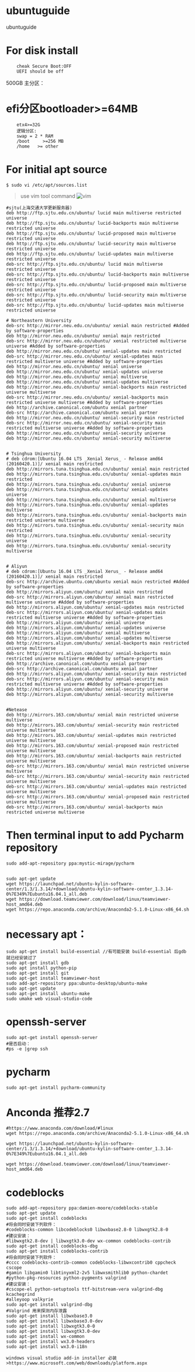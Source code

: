 # ubuntuguide
ubuntuguide

# For disk install
		cheak Secure Boot:OFF
		UEFI should be off

500GB
主分区：
# efi分区bootloader>=64MB
		etx4>=32G
		逻辑分区:
		swap = 2 * RAM
		/boot     >=256 MB
		/home   >= other


# For initial apt source
```$ sudo vi /etc/apt/sources.list```  
>use vim tool command 
![vim](https://github.com/bastamon/ubuntuguide/blob/master/vim%E5%B8%B8%E7%94%A8.png)
```
#sjtu(上海交通大学更新服务器)
deb http://ftp.sjtu.edu.cn/ubuntu/ lucid main multiverse restricted universe
deb http://ftp.sjtu.edu.cn/ubuntu/ lucid-backports main multiverse restricted universe
deb http://ftp.sjtu.edu.cn/ubuntu/ lucid-proposed main multiverse restricted universe
deb http://ftp.sjtu.edu.cn/ubuntu/ lucid-security main multiverse restricted universe
deb http://ftp.sjtu.edu.cn/ubuntu/ lucid-updates main multiverse restricted universe
deb-src http://ftp.sjtu.edu.cn/ubuntu/ lucid main multiverse restricted universe
deb-src http://ftp.sjtu.edu.cn/ubuntu/ lucid-backports main multiverse restricted universe
deb-src http://ftp.sjtu.edu.cn/ubuntu/ lucid-proposed main multiverse restricted universe
deb-src http://ftp.sjtu.edu.cn/ubuntu/ lucid-security main multiverse restricted universe
deb-src http://ftp.sjtu.edu.cn/ubuntu/ lucid-updates main multiverse restricted universe  

# Northeastern University
deb-src http://mirror.neu.edu.cn/ubuntu/ xenial main restricted #Added by software-properties
deb http://mirror.neu.edu.cn/ubuntu/ xenial main restricted
deb-src http://mirror.neu.edu.cn/ubuntu/ xenial restricted multiverse universe #Added by software-properties
deb http://mirror.neu.edu.cn/ubuntu/ xenial-updates main restricted
deb-src http://mirror.neu.edu.cn/ubuntu/ xenial-updates main restricted multiverse universe #Added by software-properties
deb http://mirror.neu.edu.cn/ubuntu/ xenial universe
deb http://mirror.neu.edu.cn/ubuntu/ xenial-updates universe
deb http://mirror.neu.edu.cn/ubuntu/ xenial multiverse
deb http://mirror.neu.edu.cn/ubuntu/ xenial-updates multiverse
deb http://mirror.neu.edu.cn/ubuntu/ xenial-backports main restricted universe multiverse
deb-src http://mirror.neu.edu.cn/ubuntu/ xenial-backports main restricted universe multiverse #Added by software-properties
deb http://archive.canonical.com/ubuntu xenial partner
deb-src http://archive.canonical.com/ubuntu xenial partner
deb http://mirror.neu.edu.cn/ubuntu/ xenial-security main restricted
deb-src http://mirror.neu.edu.cn/ubuntu/ xenial-security main restricted multiverse universe #Added by software-properties
deb http://mirror.neu.edu.cn/ubuntu/ xenial-security universe
deb http://mirror.neu.edu.cn/ubuntu/ xenial-security multiverse


# Tsinghua University
# deb cdrom:[Ubuntu 16.04 LTS _Xenial Xerus_ - Release amd64 (20160420.1)]/ xenial main restricted
deb http://mirrors.tuna.tsinghua.edu.cn/ubuntu/ xenial main restricted
deb http://mirrors.tuna.tsinghua.edu.cn/ubuntu/ xenial-updates main restricted
deb http://mirrors.tuna.tsinghua.edu.cn/ubuntu/ xenial universe
deb http://mirrors.tuna.tsinghua.edu.cn/ubuntu/ xenial-updates universe
deb http://mirrors.tuna.tsinghua.edu.cn/ubuntu/ xenial multiverse
deb http://mirrors.tuna.tsinghua.edu.cn/ubuntu/ xenial-updates multiverse
deb http://mirrors.tuna.tsinghua.edu.cn/ubuntu/ xenial-backports main restricted universe multiverse
deb http://mirrors.tuna.tsinghua.edu.cn/ubuntu/ xenial-security main restricted
deb http://mirrors.tuna.tsinghua.edu.cn/ubuntu/ xenial-security universe
deb http://mirrors.tuna.tsinghua.edu.cn/ubuntu/ xenial-security multiverse


# Aliyun
# deb cdrom:[Ubuntu 16.04 LTS _Xenial Xerus_ - Release amd64 (20160420.1)]/ xenial main restricted
deb-src http://archive.ubuntu.com/ubuntu xenial main restricted #Added by software-properties
deb http://mirrors.aliyun.com/ubuntu/ xenial main restricted
deb-src http://mirrors.aliyun.com/ubuntu/ xenial main restricted multiverse universe #Added by software-properties
deb http://mirrors.aliyun.com/ubuntu/ xenial-updates main restricted
deb-src http://mirrors.aliyun.com/ubuntu/ xenial-updates main restricted multiverse universe #Added by software-properties
deb http://mirrors.aliyun.com/ubuntu/ xenial universe
deb http://mirrors.aliyun.com/ubuntu/ xenial-updates universe
deb http://mirrors.aliyun.com/ubuntu/ xenial multiverse
deb http://mirrors.aliyun.com/ubuntu/ xenial-updates multiverse
deb http://mirrors.aliyun.com/ubuntu/ xenial-backports main restricted universe multiverse
deb-src http://mirrors.aliyun.com/ubuntu/ xenial-backports main restricted universe multiverse #Added by software-properties
deb http://archive.canonical.com/ubuntu xenial partner
deb-src http://archive.canonical.com/ubuntu xenial partner
deb http://mirrors.aliyun.com/ubuntu/ xenial-security main restricted
deb-src http://mirrors.aliyun.com/ubuntu/ xenial-security main restricted multiverse universe #Added by software-properties
deb http://mirrors.aliyun.com/ubuntu/ xenial-security universe
deb http://mirrors.aliyun.com/ubuntu/ xenial-security multiverse


#Netease
deb http://mirrors.163.com/ubuntu/ xenial main restricted universe multiverse
deb http://mirrors.163.com/ubuntu/ xenial-security main restricted universe multiverse
deb http://mirrors.163.com/ubuntu/ xenial-updates main restricted universe multiverse
deb http://mirrors.163.com/ubuntu/ xenial-proposed main restricted universe multiverse
deb http://mirrors.163.com/ubuntu/ xenial-backports main restricted universe multiverse
deb-src http://mirrors.163.com/ubuntu/ xenial main restricted universe multiverse
deb-src http://mirrors.163.com/ubuntu/ xenial-security main restricted universe multiverse
deb-src http://mirrors.163.com/ubuntu/ xenial-updates main restricted universe multiverse
deb-src http://mirrors.163.com/ubuntu/ xenial-proposed main restricted universe multiverse
deb-src http://mirrors.163.com/ubuntu/ xenial-backports main restricted universe multiverse

```

# Then terminal input to add Pycharm repository
```
sudo add-apt-repository ppa:mystic-mirage/pycharm


sudo apt-get update 
wget https://launchpad.net/ubuntu-kylin-software-center/1.3/1.3.14/+download/ubuntu-kylin-software-center_1.3.14-0%7E349%7Eubuntu16.04.1_all.deb
wget https://download.teamviewer.com/download/linux/teamviewer-host_amd64.deb
wget https://repo.anaconda.com/archive/Anaconda2-5.1.0-Linux-x86_64.sh
```
# necessary apt：
```
sudo apt-get install build-essential //有可能安装 build-essential 后gdb就已经安装过了  
sudo apt-get install gdb 
sudo apt install python-pip
sudo apt-get install git
sudo apt-get install teamviewer-host
sudo add-apt-repository ppa:ubuntu-desktop/ubuntu-make
sudo apt-get update
sudo apt-get install ubuntu-make
sudo umake web visual-studio-code
```
# openssh-server
```
sudo apt-get install openssh-server
#是否启动：
#ps -e |grep ssh
```

# pycharm 
```
sudo apt-get install pycharm-community
```

# Anconda 推荐2.7
```
#https://www.anaconda.com/download/#linux
wget https://repo.anaconda.com/archive/Anaconda2-5.1.0-Linux-x86_64.sh		

wget https://launchpad.net/ubuntu-kylin-software-center/1.3/1.3.14/+download/ubuntu-kylin-software-center_1.3.14-0%7E349%7Eubuntu16.04.1_all.deb

wget https://download.teamviewer.com/download/linux/teamviewer-host_amd64.deb
```

# codeblocks
```
sudo add-apt-repository ppa:damien-moore/codeblocks-stable  
sudo apt-get update  
sudo apt-get install codeblocks  
#将会同时安装下列软件：  
#codeblocks-common libcodeblocks0 libwxbase2.8-0 libwxgtk2.8-0  
#建议安装：  
#libwxgtk2.8-dev | libwxgtk3.0-dev wx-common codeblocks-contrib   
sudo apt-get install codeblocks-dbg  
sudo apt-get install codeblocks-contrib  
#将会同时安装下列软件：  
#cccc codeblocks-contrib-common codeblocks-libwxcontrib0 cppcheck cscope  
#gamin libgamin0 libtinyxml2-2v5 libwxsmithlib0 python-chardet  
#python-pkg-resources python-pygments valgrind  
#建议安装：  
#cscope-el python-setuptools ttf-bitstream-vera valgrind-dbg kcachegrind  
#alleyoop valkyrie   
sudo apt-get install valgrind-dbg  
#Valgrind 用来探测内存泄露 
sudo apt-get install libwxbase3.0  
sudo apt-get install libwxbase3.0-dev  
sudo apt-get install libwxgtk3.0-0  
sudo apt-get install libwxgtk3.0-dev  
sudo apt-get install wx-common  
sudo apt-get install wx3.0-headers  
sudo apt-get install wx3.0-i18n
```
	
	
	
```windows visual studio add-in installer 必装>https://www.microsoft.com/web/downloads/platform.aspx```		


